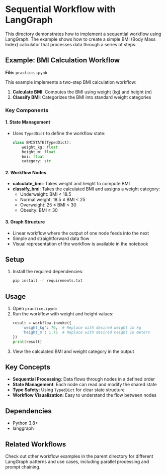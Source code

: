 # Sequential Workflow with LangGraph

This directory demonstrates how to implement a sequential workflow using LangGraph. The example shows how to create a simple BMI (Body Mass Index) calculator that processes data through a series of steps.

## Example: BMI Calculation Workflow

**File:** `practice.ipynb`

This example implements a two-step BMI calculation workflow:
1. **Calculate BMI**: Computes the BMI using weight (kg) and height (m)
2. **Classify BMI**: Categorizes the BMI into standard weight categories

### Key Components

#### 1. State Management
- Uses `TypedDict` to define the workflow state:
  ```python
  class BMISTATE(TypedDict):
      weight_kg: float
      height_m: float
      bmi: float
      category: str
  ```

#### 2. Workflow Nodes
- **calculate_bmi**: Takes weight and height to compute BMI
- **classify_bmi**: Takes the calculated BMI and assigns a weight category:
  - Underweight: BMI < 18.5
  - Normal weight: 18.5 ≤ BMI < 25
  - Overweight: 25 ≤ BMI < 30
  - Obesity: BMI ≥ 30

#### 3. Graph Structure
- Linear workflow where the output of one node feeds into the next
- Simple and straightforward data flow
- Visual representation of the workflow is available in the notebook

## Setup

1. Install the required dependencies:
   ```bash
   pip install -r requirements.txt
   ```

## Usage

1. Open `practice.ipynb`
2. Run the workflow with weight and height values:
   ```python
   result = workflow.invoke({
       'weight_kg': 70,  # Replace with desired weight in kg
       'height_m': 1.75  # Replace with desired height in meters
   })
   print(result)
   ```
3. View the calculated BMI and weight category in the output

## Key Concepts

- **Sequential Processing**: Data flows through nodes in a defined order
- **State Management**: Each node can read and modify the shared state
- **Type Safety**: Using `TypedDict` for clear state structure
- **Workflow Visualization**: Easy to understand the flow between nodes

## Dependencies

- Python 3.8+
- langgraph

## Related Workflows

Check out other workflow examples in the parent directory for different LangGraph patterns and use cases, including parallel processing and prompt chaining.
